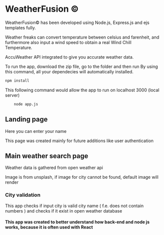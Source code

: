 # WeatherFusion ©️

WeatherFusion©️ has been developed using Node.js, Express.js and ejs templates fully.

Weather freaks can convert temperature between celsius and farenheit, and furthermore also input a wind speed to obtain a real Wind Chill Temperature.

AccuWeather API integrated to give you accurate weather data.



To run the app, download the zip file, go to the folder and then run
By using this command, all your dependecies will automatically installed.
```bash
npm install
```
This following command would allow the app to run on localhost 3000 (local server)
```bash
    node app.js
```


## Landing page

Here you can enter your name

This page was created mainly for future additions like user authentication

## Main weather search page

Weather data is gathered from open weather api

Image is from unsplash, if image for city cannot be found, default image will render

### City validation

This app checks if input city is valid city name ( f.e. does not contain numbers ) and checks if it exist in open weather database

#### This app was created to better understand how back-end and node js works, because it is often used with React

